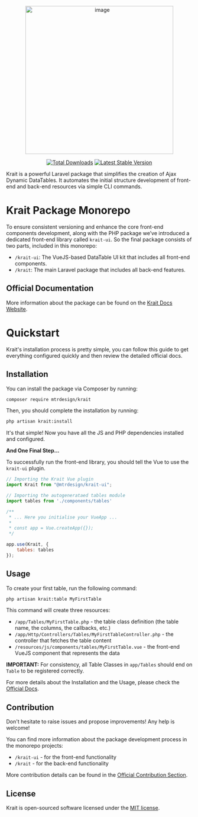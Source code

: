 <p align="center">
    <img src="https://mtrdesign.github.io/krait/assets/krait-full-logo.svg"  alt="image" width="400" height="auto">
</p>

<p align="center">
<a href="https://packagist.org/packages/mtrdesign/krait"><img src="https://img.shields.io/packagist/dt/mtrdesign/krait" alt="Total Downloads"></a>
<a href="https://packagist.org/packages/mtrdesign/krait"><img src="https://img.shields.io/packagist/v/mtrdesign/krait" alt="Latest Stable Version"></a>
</p>

Krait is a powerful Laravel package that simplifies the creation of Ajax Dynamic DataTables. It automates the initial structure development of front-end
and back-end resources via simple CLI commands.

# Krait Package Monorepo
To ensure consistent versioning and enhance the core front-end components development, along with the PHP package we’ve introduced a dedicated front-end
library called `krait-ui`. So the final package consists of two parts, included in this monorepo: 

* `/krait-ui`: The VueJS-based DataTable UI kit that includes all front-end components.
* `/krait`: The main Laravel package that includes all back-end features.

## Official Documentation

More information about the package can be found on the [Krait Docs Website](https://mtrdesign.github.io/krait/).

# Quickstart
Krait's installation process is pretty simple, you can follow this guide to get everything configured quickly
and then review the detailed official docs.

## Installation

You can install the package via Composer by running:

```bash
composer require mtrdesign/krait
```

Then, you should complete the installation by running:

```bash
php artisan krait:install
```

It's that simple! Now you have all the JS and PHP dependencies installed and configured.

**And One Final Step...**

To successfully run the front-end library, you should tell the Vue to use the `krait-ui` plugin.

```js
// Importing the Krait Vue plugin
import Krait from "@mtrdesign/krait-ui";

// Importing the autogenerataed tables module
import tables from './components/tables'

/**
 * ... Here you initialise your VueApp ...
 * 
 * const app = Vue.createApp({});
 */

app.use(Krait, {
    tables: tables
});
```

## Usage
To create your first table, run the following command:
```bash
php artisan krait:table MyFirstTable
```

This command will create three resources:
* `/app/Tables/MyFirstTable.php` - the table class definition (the table name, the columns, the callbacks, etc.)
* `/app/Http/Controllers/Tables/MyFirstTableController.php` - the controller that fetches the table content
* `/resources/js/components/tables/MyFirstTable.vue` - the front-end VueJS component that represents the data


**IMPORTANT:**
For consistency, all Table Classes in `app/Tables` should end on `Table` to be registered correctly.

For more details about the Installation and the Usage, please check the [Official Docs](https://mtrdesign.github.io/krait/installation-guide/).

## Contribution

Don't hesitate to raise issues and propose improvements!
Any help is welcome!

You can find more information about the package development process in the monorepo projects:
* `/krait-ui` - for the front-end functionality
* `/krait` - for the back-end functionality

More contribution details can be found in the [Official Contribution Section](https://mtrdesign.github.io/krait/contribution).

## License

Krait is open-sourced software licensed under the [MIT license](LICENSE.md).
